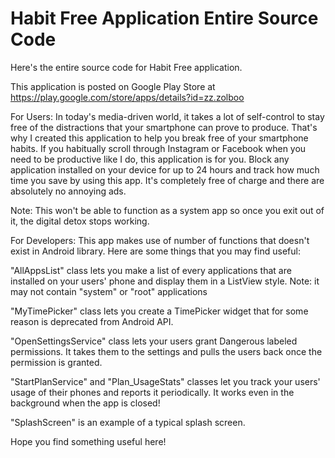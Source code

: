# Habit Free Application Entire Source Code
Here's the entire source code for Habit Free application.

This application is posted on Google Play Store at https://play.google.com/store/apps/details?id=zz.zolboo

For Users:
In today's media-driven world, it takes a lot of self-control to stay free of the distractions 
that your smartphone can prove to produce. That's why I created this application to help you break 
free of your smartphone habits. If you habitually scroll through Instagram or Facebook when you need 
to be productive like I do, this application is for you. Block any application installed on your 
device for up to 24 hours and track how much time you save by using this app. 
It's completely free of charge and there are absolutely no annoying ads.

Note: This won't be able to function as a system app so once you exit out of it, the digital detox stops working.

For Developers:
This app makes use of number of functions that doesn't exist in Android library.
Here are some things that you may find useful: 

"AllAppsList" class lets you make a list of every applications that are 
installed on your users' phone and display them in a ListView style.
Note: it may not contain "system" or "root" applications 

"MyTimePicker" class lets you create a TimePicker widget that 
for some reason is deprecated from Android API.

"OpenSettingsService" class lets your users grant Dangerous labeled permissions. It takes them
to the settings and pulls the users back once the permission is granted. 

"StartPlanService" and "Plan_UsageStats" classes let you track your users' usage
of their phones and reports it periodically. It works even in the background when 
the app is closed!

"SplashScreen" is an example of a typical splash screen.

Hope you find something useful here!
